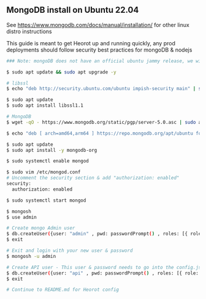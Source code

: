 ## MongoDB install on Ubuntu 22.04

See https://www.mongodb.com/docs/manual/installation/ for other linux distro instructions

This guide is meant to get Heorot up and running quickly, any prod deployments should follow security best practices for mongoDB & nodejs

```bash
### Note: mongoDB does not have an official ubuntu jammy release, we will using the focal repo with a manual libssl install

$ sudo apt update && sudo apt upgrade -y

# libssl
$ echo "deb http://security.ubuntu.com/ubuntu impish-security main" | sudo tee /etc/apt/sources.list.d/impish-security.list

$ sudo apt update
$ sudo apt install libssl1.1

# MongoDB
$ wget -qO - https://www.mongodb.org/static/pgp/server-5.0.asc | sudo apt-key add -

$ echo "deb [ arch=amd64,arm64 ] https://repo.mongodb.org/apt/ubuntu focal/mongodb-org/5.0 multiverse" | sudo tee /etc/apt/sources.list.d/mongodb-org-5.0.list

$ sudo apt update
$ sudo apt install -y mongodb-org

$ sudo systemctl enable mongod

$ sudo vim /etc/mongod.conf
# Uncomment the security section & add "authorization: enabled"
security:
  authorization: enabled

$ sudo systemctl start mongod

$ mongosh
$ use admin

# Create mongo Admin user
$ db.createUser({user: "admin" , pwd: passwordPrompt() , roles: [{ role: "userAdminAnyDatabase" , db: "admin"}]})
$ exit

# Exit and login with your new user & password
$ mongosh -u admin

# Create API user - This user & password needs to go into the config.js file in heorot/api/
$ db.createUser({user: "api" , pwd: passwordPrompt() , roles: [{ role: "readWrite" , db: "dcim"}]})
$ exit

# Continue to README.md for Heorot config
```
